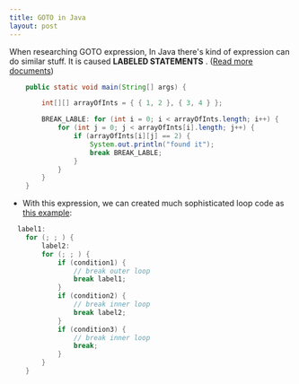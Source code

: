 ```yaml
---
title: GOTO in Java
layout: post
---
```


When researching GOTO expression, In Java there's kind of expression can do similar stuff. It is caused **LABELED STATEMENTS** . ([Read more documents](http://docs.oracle.com/javase/specs/jls/se7/html/jls-14.html#jls-14.7))

```java
    public static void main(String[] args) {

        int[][] arrayOfInts = { { 1, 2 }, { 3, 4 } };

        BREAK_LABLE: for (int i = 0; i < arrayOfInts.length; i++) {
            for (int j = 0; j < arrayOfInts[i].length; j++) {
                if (arrayOfInts[i][j] == 2) {
                    System.out.println("found it");
                    break BREAK_LABLE;
                }
            }
        }
    }
```
* With this expression, we can created much sophisticated loop code as [this example](https://stackoverflow.com/questions/3821827/loop-in-java-code-what-is-this-why-does-it-compile):

```java
  label1:
    for (; ; ) {
        label2:
        for (; ; ) {
            if (condition1) {
                // break outer loop
                break label1;
            }
            if (condition2) {
                // break inner loop
                break label2;
            }
            if (condition3) {
                // break inner loop
                break;
            }
        }
    }
```

